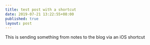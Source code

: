 ```yaml
---
title: test post with a shortcut
date: 2019-07-21 13:22:55+08:00
published: true
layout: post
---
```


This is sending something from notes to the blog via an iOS shortcut
